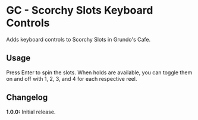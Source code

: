 # GC - Scorchy Slots Keyboard Controls

Adds keyboard controls to Scorchy Slots in Grundo's Cafe.

## Usage

Press Enter to spin the slots. When holds are available, you can toggle them on and off with 1, 2, 3, and 4 for each respective reel.

## Changelog

**1.0.0:** Initial release.
